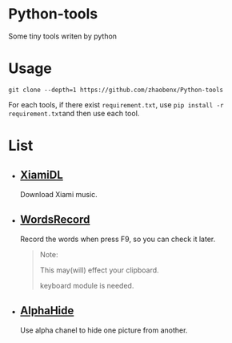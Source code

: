 # Python-tools
Some tiny tools writen by python

# Usage

`git clone --depth=1 https://github.com/zhaobenx/Python-tools`

For each tools, if there exist `requirement.txt`, use `pip install -r requirement.txt`and then use each tool.

# List

-   ## [XiamiDL](XiamiDL/)

    Download Xiami music.

-   ## [WordsRecord](WordsRecord/)

    Record the words when press F9, so you can check it later.

    >   Note:
    >
    >   This may(will) effect your clipboard. 
    >
    >   keyboard module is needed.

-   ## [AlphaHide](AlphaHide/)

    Use alpha chanel to hide one picture from another.
